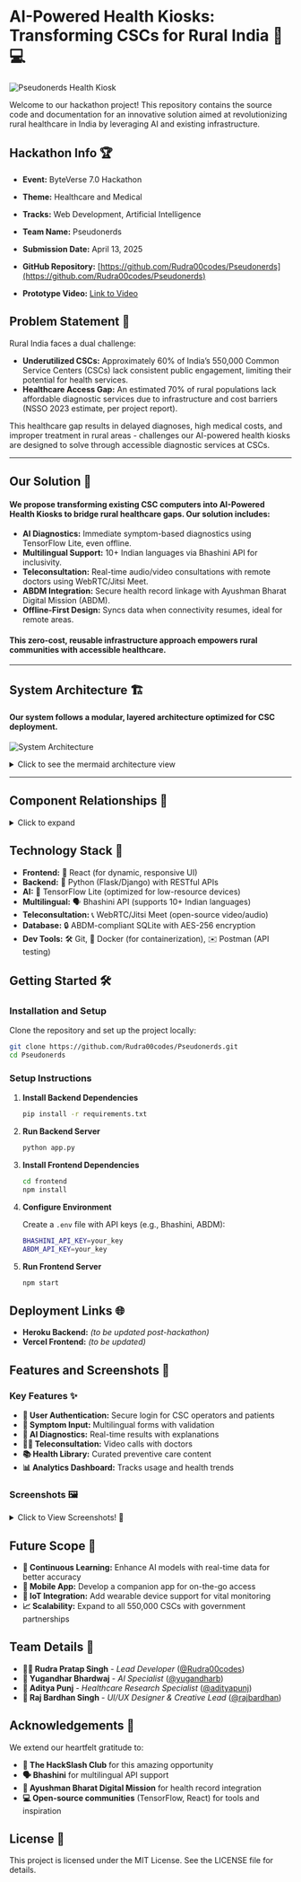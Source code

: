 # AI-Powered Health Kiosks: Transforming CSCs for Rural India 🌱💻

![Pseudonerds Health Kiosk](./frontend-react/public/Banner.png)

Welcome to our hackathon project! This repository contains the source code and documentation for an innovative solution aimed at revolutionizing rural healthcare in India by leveraging AI and existing infrastructure.

## Hackathon Info 🏆
- **Event:** ByteVerse 7.0 Hackathon  
- **Theme:** Healthcare and Medical  
- **Tracks:** Web Development, Artificial Intelligence  
- **Team Name:** Pseudonerds  
- **Submission Date:** April 13, 2025  
- **GitHub Repository:** [https://github.com/Rudra00codes/Pseudonerds](https://github.com/Rudra00codes/Pseudonerds)

- **Prototype Video:** [Link to Video](https://www.loom.com/share/3e3edf3f9a044c1bbb6fd9f261e236a7?sid=9f88cc03-f5c6-46bd-825a-6d42f989d59c) 

## Problem Statement 🤔
Rural India faces a dual challenge:  
- **Underutilized CSCs:** Approximately 60% of India’s 550,000 Common Service Centers (CSCs) lack consistent public engagement, limiting their potential for health services.
- **Healthcare Access Gap:** An estimated 70% of rural populations lack affordable diagnostic services due to infrastructure and cost barriers (NSSO 2023 estimate, per project report).  

This healthcare gap results in delayed diagnoses, high medical costs, and improper treatment in rural areas - challenges our AI-powered health kiosks are designed to solve through accessible diagnostic services at CSCs.

---

## Our Solution 🚀
#### We propose transforming existing CSC computers into **AI-Powered Health Kiosks** to bridge rural healthcare gaps. Our solution includes:  

- **AI Diagnostics:** Immediate symptom-based diagnostics using TensorFlow Lite, even offline.  
- **Multilingual Support:** 10+ Indian languages via Bhashini API for inclusivity.  
- **Teleconsultation:** Real-time audio/video consultations with remote doctors using WebRTC/Jitsi Meet.  
- **ABDM Integration:** Secure health record linkage with Ayushman Bharat Digital Mission (ABDM).  
- **Offline-First Design:** Syncs data when connectivity resumes, ideal for remote areas.  

#### This zero-cost, reusable infrastructure approach empowers rural communities with accessible healthcare.

---

## System Architecture 🏗️
#### Our system follows a modular, layered architecture optimized for CSC deployment.

![System Architecture](./frontend-react/public/architecture.png)

<details>
<summary>Click to see the mermaid architecture view</summary>

```mermaid
graph TB
    U[User/Patient] -->|Interacts| F[Frontend Layer]
    F -->|React UI| ML[Multilingual Layer]
    F -->|React Components| TC[Teleconsultation Module]
    
    ML -->|Bhashini API| B[Backend Layer]
    TC -->|WebRTC/Jitsi| B
    F -->|REST APIs| B
    
    B -->|Flask/Django| AI[AI Diagnostic Layer]
    B -->|Authentication| Auth[Auth Service]
    B -->|Data Management| D[Data Layer]
    
    AI -->|TensorFlow Lite| DM[Diagnostic Models]
    AI -->|Offline Processing| Cache[Local Cache]
    
    D -->|SQLite| DB[(Encrypted Database)]
    D -->|ABDM Integration| ABDM[Health Records]
    
    subgraph Offline Support
        Cache
        DB
    end
    
    subgraph Cloud Services
        ABDM
        DM
    end
```
</details>

---


## Component Relationships 🔗

<details>
<summary>Click to expand</summary>

### Core Layers 🏗️
- **Presentation Layer:** 🖥️ Handles UI interactions (React-based forms, dashboards)
- **Application Layer:** ⚙️ Manages business logic (user auth, AI processing) via Flask/Django
- **AI Layer:** 🤖 Runs TensorFlow Lite models for diagnostics
- **Data Access Layer:** 🔐 Interfaces with encrypted SQLite database
- **Data Storage Layer:** 💾 Stores user data, diagnoses, and health info securely

### Detailed Layer Interactions 🔄
- **User → Presentation Layer** 👤
  - Users input symptoms or access teleconsultation via a responsive UI
- **Presentation → Application Layer** 📡
  - RESTful APIs handle requests for AI processing or data retrieval
- **Application → AI Layer** 🧠
  - Sends preprocessed data to TensorFlow Lite for inference
- **Application → Data Access Layer** 🔑
  - Manages CRUD operations with SQLAlchemy ORM
- **Data Access → Data Storage** 🗄️
  - Encrypts and stores data with AES-256, compliant with ABDM
- **Feedback Loop** 🔄
  - AI layer updates models with new data when online, enhancing accuracy

</details>

## Technology Stack 💾

- **Frontend:** 🎨 React (for dynamic, responsive UI)
- **Backend:** 🐍 Python (Flask/Django) with RESTful APIs
- **AI:** 🤖 TensorFlow Lite (optimized for low-resource devices)
- **Multilingual:** 🗣️ Bhashini API (supports 10+ Indian languages)
- **Teleconsultation:** 📞 WebRTC/Jitsi Meet (open-source video/audio)
- **Database:** 🔒 ABDM-compliant SQLite with AES-256 encryption
- **Dev Tools:** 🛠️ Git, 🐳 Docker (for containerization), ✉️ Postman (API testing)

## Getting Started 🛠️

### Installation and Setup

Clone the repository and set up the project locally:
```bash
git clone https://github.com/Rudra00codes/Pseudonerds.git
cd Pseudonerds
```

### Setup Instructions

1. **Install Backend Dependencies**
   ```bash
   pip install -r requirements.txt
   ```

2. **Run Backend Server**
   ```bash
   python app.py
   ```

3. **Install Frontend Dependencies**
   ```bash
   cd frontend
   npm install
   ```

4. **Configure Environment**

   Create a `.env` file with API keys (e.g., Bhashini, ABDM):
   ```bash
   BHASHINI_API_KEY=your_key
   ABDM_API_KEY=your_key
   ```

5. **Run Frontend Server**
   ```bash
   npm start
   ```

## Deployment Links 🌐
- **Heroku Backend:** *(to be updated post-hackathon)*
- **Vercel Frontend:** *(to be updated)*

## Features and Screenshots 📸

### Key Features ✨
- **🔐 User Authentication:** Secure login for CSC operators and patients
- **📝 Symptom Input:** Multilingual forms with validation
- **🤖 AI Diagnostics:** Real-time results with explanations
- **👨‍⚕️ Teleconsultation:** Video calls with doctors
- **📚 Health Library:** Curated preventive care content
- **📊 Analytics Dashboard:** Tracks usage and health trends

### Screenshots 🖼️
<details>
<summary>Click to View Screenshots! 📱</summary>

1. **Login Page** 🔑
2. **Symptom Input Form** 📋
3. **AI Diagnosis Results** 🔍
4. **Teleconsultation Interface** 🩺

*Note: Placeholder screenshots will be replaced with actual prototype images.*
</details>

## Future Scope 🚀
- **🧠 Continuous Learning:** Enhance AI models with real-time data for better accuracy
- **📱 Mobile App:** Develop a companion app for on-the-go access
- **🔌 IoT Integration:** Add wearable device support for vital monitoring
- **📈 Scalability:** Expand to all 550,000 CSCs with government partnerships

## Team Details 👥
- **👨‍💻 Rudra Pratap Singh** - *Lead Developer* ([@Rudra00codes](https://github.com/Rudra00codes))
- **🤖 Yugandhar Bhardwaj** - *AI Specialist* ([@yugandharb](https://github.com/yugandhar))
- **🔬 Aditya Punj** - *Healthcare Research Specialist* ([@adityapunj](https://github.com/Adityapunj639))
- **🎨 Raj Bardhan Singh** - *UI/UX Designer & Creative Lead* ([@rajbardhan](https://github.com/RAj2027))

## Acknowledgements 🙏
We extend our heartfelt gratitude to:
- **🏫 The HackSlash Club** for this amazing opportunity
- **🗣️ Bhashini** for multilingual API support
- **🏥 Ayushman Bharat Digital Mission** for health record integration
- **💻 Open-source communities** (TensorFlow, React) for tools and inspiration

## License 📜
This project is licensed under the MIT License. See the LICENSE file for details.
